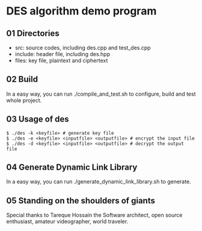 # DES algorithm demo program

## 01 Directories
- src: source codes, including des.cpp and test_des.cpp
- include: header file, including des.hpp
- files: key file, plaintext and ciphertext

## 02 Build
In a easy way, you can run ./compile_and_test.sh to configure, build and test whole project.

## 03 Usage of des
```shell
$ ./des -k <keyfile> # generate key file
$ ./des -e <keyfile> <inputfile> <outputfile> # encrypt the input file
$ ./des -d <keyfile> <inputfile> <outputfile> # decrypt the output file
```

## 04 Generate Dynamic Link Library
In a easy way, you can run ./generate_dynamic_link_library.sh to generate. 

## 05 Standing on the shoulders of giants
Special thanks to Tareque Hossain the Software architect, open source enthusiast, amateur videographer, world traveler.